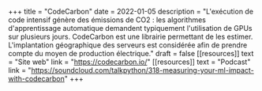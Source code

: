 +++
title = "CodeCarbon"
date = 2022-01-05
description = "L'exécution de code intensif génère des émissions de CO2 : les algorithmes d'apprentissage automatique demandent typiquement l'utilisation de GPUs sur plusieurs jours. CodeCarbon est une librairie permettant de les estimer. L'implantation géographique des serveurs est considérée afin de prendre compte du moyen de production électrique."
draft = false
[[resources]]
    text = "Site web"
    link = "https://codecarbon.io/"
[[resources]]
    text = "Podcast"
    link = "https://soundcloud.com/talkpython/318-measuring-your-ml-impact-with-codecarbon"
+++
